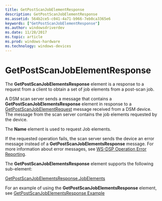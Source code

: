 ```yaml
---
title: GetPostScanJobElementResponse
description: GetPostScanJobElementResponse
ms.assetid: 564b2ce5-c041-4a71-b966-7eb0ca3365e6
keywords: ["GetPostScanJobElementResponse"]
ms.author: windowsdriverdev
ms.date: 11/28/2017
ms.topic: article
ms.prod: windows-hardware
ms.technology: windows-devices
---
```


# GetPostScanJobElementResponse


The **GetPostScanJobElementsResponse** element is a response to a request from a client to obtain a set of job elements from a post-scan job.

A DSM scan server sends a message that contains a **GetPostScanJobElementsResponse** element in response to a [GetPostScanJobElementRequest](getpostscanjobelementrequest.md) message received from a DSM device. The message from the scan server contains the job elements requested by the device.

The **Name** element is used to request Job elements.

If the requested operation fails, the scan server sends the device an error message instead of a **GetPostScanJobElementsResponse** message. For more information about error messages, see [WS-DSP Operation Error Reporting](https://msdn.microsoft.com/library/windows/hardware/ff540619).

The **GetPostScanJobElementsResponse** element supports the following sub-element:

[GetPostScanJobElementsResponse.JobElements](getpostscanjobelementsresponse-jobelements.md)

For an example of using the **GetPostScanJobElementsResponse** element, see [GetPostScanJobElementsResponse Example](getpostscanjobelementsresponse-example.md)

 

 





